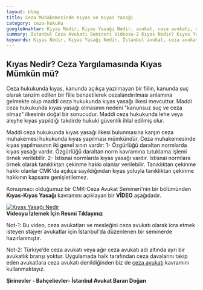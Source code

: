 ```yaml
---
layout: blog
title: Ceza Muhakemesinde Kıyas ve Kıyas Yasağı
category: ceza-hukuku
googleAnahtar: Kıyas Nedir, Kıyas Yasağı Nedir, avukat, ceza avukatı, ağır ceza avukatı, istanbul avukat, istanbul ceza avukatı
summary: İstanbul Ceza Avukatı Semineri Videosu-2 Kıyas Nedir? Kıyas Yasağı Nedir?  Ceza avukatlarına ve mesleğini ceza avukatı olarak icra etmek isteyen stajyer avukatlara yönelik İstanbul'da verdiğimiz mesleki seminer videosudur.
keywords: Kıyas Nedir, Kıyas Yasağı Nedir, İstanbul avukat, ceza avukatı, ağır ceza avukatı, istanbul avukat, istanbul ceza avukatı
---
```


## Kıyas Nedir? Ceza Yargılamasında Kıyas Mümkün mü? 

Ceza hukukunda kıyas, kanunda açıkça yazılmayan bir fiilin, kanunda suç olarak tanzim edilen bir fiile benzetilerek cezalandırılması anlamına gelmekte olup maddi ceza hukukunda kıyas yasağı ilkesi mevcuttur. Maddi ceza hukukunda kıyas yasağı olmasının nedeni "kanunsuz suç ve ceza olmaz" ilkesinin doğal bir sonucudur. Maddi ceza hukukunda lehe veya aleyhe kıyas yapıldığı takdirde hukuki güvenlik ihlal edilmiş olur.

Maddi ceza hukukunda kıyas yasağı ilkesi bulunmasına karşın ceza muhakemesi hukukunda kıyas yapılması mümkündür. Ceza muhakemesinde kıyas yapılmasının iki genel sınırı vardır: 1- Özgürlüğü daraltan normlarda kıyas yasağı vardır. Özgürlüğü daraltan norm kavramına tutuklama işlemi örnek verilebilir. 2- İstisnai normlarda kıyas yasağı vardır. İstisnai normlara örnek olarak tanıklıktan çekinme hakkı olanlar verilebilir. Tanıklıktan çekinme hakkı olanlar CMK'da açıkça sayıldığından kıyas yoluyla tanıklıktan çekinme hakkının kapsamı genişletilemez.

Konuşmacı olduğumuz bir CMK-Ceza Avukat Semineri'nin bir bölümünden **Kıyas-Kıyas Yasağı** kavramını açıklayan bir **VİDEO** aşağıdadır.

[![Kıyas Yasağı Nedir](https://i.ytimg.com/vi/thjaQ8YkdAM/hqdefault.jpg)](https://youtu.be/4E7vF4TsPos "Ceza Avukatı Semineri")          
**Videoyu İzlemek İçin Resmi Tıklayınız**



Not-1: Bu video, ceza avukatları ve mesleğini ceza avukatı olarak icra etmek isteyen stajyer avukatlar için İstanbul'da düzenlenen bir seminerde hazırlanmıştır.

Not-2: Türkiye’de ceza avukatı veya ağır ceza avukatı adı altında ayrı bir avukatlık branşı yoktur. Uygulamada halk tarafından ceza davalarını takip eden avukatlara ceza avukatı denildiğinden biz de [ceza avukatı](https://barandogan.av.tr/blog/ceza-hukuku/ceza-avukatinin-islevi.html) kavramını kullanmaktayız.

**Şirinevler - Bahçelievler- İstanbul Avukat Baran Doğan**
